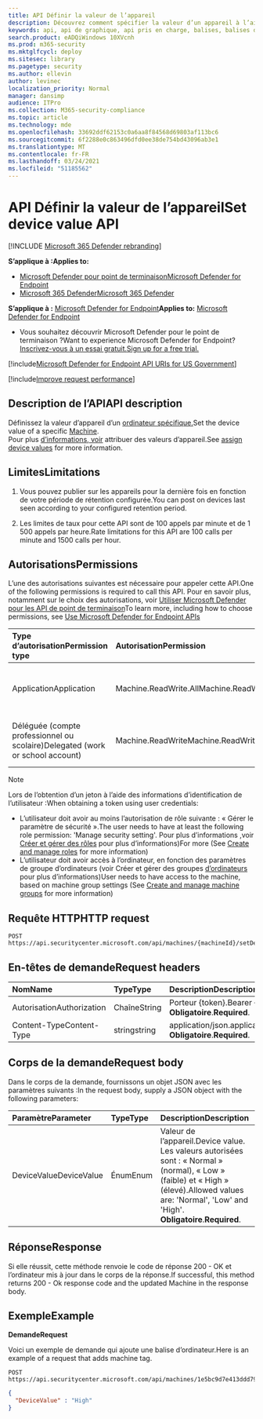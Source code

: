 ```yaml
---
title: API Définir la valeur de l’appareil
description: Découvrez comment spécifier la valeur d’un appareil à l’aide d’une API Microsoft Defender pour endpoint.
keywords: api, api de graphique, api pris en charge, balises, balises d’ordinateur
search.product: eADQiWindows 10XVcnh
ms.prod: m365-security
ms.mktglfcycl: deploy
ms.sitesec: library
ms.pagetype: security
ms.author: ellevin
author: levinec
localization_priority: Normal
manager: dansimp
audience: ITPro
ms.collection: M365-security-compliance
ms.topic: article
ms.technology: mde
ms.openlocfilehash: 33692ddf62153c0a6aa8f84568d69803af113bc6
ms.sourcegitcommit: 6f2288e0c863496dfd0ee38de754bd43096ab3e1
ms.translationtype: MT
ms.contentlocale: fr-FR
ms.lasthandoff: 03/24/2021
ms.locfileid: "51185562"
---
```

# <a name="set-device-value-api"></a><span data-ttu-id="9ea50-104">API Définir la valeur de l’appareil</span><span class="sxs-lookup"><span data-stu-id="9ea50-104">Set device value API</span></span>

[!INCLUDE [Microsoft 365 Defender rebranding](../../includes/microsoft-defender.md)]

<span data-ttu-id="9ea50-105">**S’applique à :**</span><span class="sxs-lookup"><span data-stu-id="9ea50-105">**Applies to:**</span></span>
- [<span data-ttu-id="9ea50-106">Microsoft Defender pour point de terminaison</span><span class="sxs-lookup"><span data-stu-id="9ea50-106">Microsoft Defender for Endpoint</span></span>](https://go.microsoft.com/fwlink/p/?linkid=2154037)
- [<span data-ttu-id="9ea50-107">Microsoft 365 Defender</span><span class="sxs-lookup"><span data-stu-id="9ea50-107">Microsoft 365 Defender</span></span>](https://go.microsoft.com/fwlink/?linkid=2118804)

<span data-ttu-id="9ea50-108">**S’applique à :** [Microsoft Defender for Endpoint](https://go.microsoft.com/fwlink/?linkid=2154037)</span><span class="sxs-lookup"><span data-stu-id="9ea50-108">**Applies to:** [Microsoft Defender for Endpoint](https://go.microsoft.com/fwlink/?linkid=2154037)</span></span>

- <span data-ttu-id="9ea50-109">Vous souhaitez découvrir Microsoft Defender pour le point de terminaison ?</span><span class="sxs-lookup"><span data-stu-id="9ea50-109">Want to experience Microsoft Defender for Endpoint?</span></span> [<span data-ttu-id="9ea50-110">Inscrivez-vous à un essai gratuit.</span><span class="sxs-lookup"><span data-stu-id="9ea50-110">Sign up for a free trial.</span></span>](https://www.microsoft.com/microsoft-365/windows/microsoft-defender-atp?ocid=docs-wdatp-exposedapis-abovefoldlink) 

[!include[Microsoft Defender for Endpoint API URIs for US Government](../../includes/microsoft-defender-api-usgov.md)]

[!include[Improve request performance](../../includes/improve-request-performance.md)]


## <a name="api-description"></a><span data-ttu-id="9ea50-111">Description de l’API</span><span class="sxs-lookup"><span data-stu-id="9ea50-111">API description</span></span>

<span data-ttu-id="9ea50-112">Définissez la valeur d’appareil d’un [ordinateur spécifique.](machine.md)</span><span class="sxs-lookup"><span data-stu-id="9ea50-112">Set the device value of a specific [Machine](machine.md).</span></span><br>
<span data-ttu-id="9ea50-113">Pour plus [d’informations, voir](tvm-assign-device-value.md) attribuer des valeurs d’appareil.</span><span class="sxs-lookup"><span data-stu-id="9ea50-113">See [assign device values](tvm-assign-device-value.md) for more information.</span></span>

## <a name="limitations"></a><span data-ttu-id="9ea50-114">Limites</span><span class="sxs-lookup"><span data-stu-id="9ea50-114">Limitations</span></span>

1. <span data-ttu-id="9ea50-115">Vous pouvez publier sur les appareils pour la dernière fois en fonction de votre période de rétention configurée.</span><span class="sxs-lookup"><span data-stu-id="9ea50-115">You can post on devices last seen according to your configured retention period.</span></span>

2. <span data-ttu-id="9ea50-116">Les limites de taux pour cette API sont de 100 appels par minute et de 1 500 appels par heure.</span><span class="sxs-lookup"><span data-stu-id="9ea50-116">Rate limitations for this API are 100 calls per minute and 1500 calls per hour.</span></span>


## <a name="permissions"></a><span data-ttu-id="9ea50-117">Autorisations</span><span class="sxs-lookup"><span data-stu-id="9ea50-117">Permissions</span></span>

<span data-ttu-id="9ea50-118">L’une des autorisations suivantes est nécessaire pour appeler cette API.</span><span class="sxs-lookup"><span data-stu-id="9ea50-118">One of the following permissions is required to call this API.</span></span> <span data-ttu-id="9ea50-119">Pour en savoir plus, notamment sur le choix des autorisations, voir [Utiliser Microsoft Defender pour les API de point de terminaison](apis-intro.md)</span><span class="sxs-lookup"><span data-stu-id="9ea50-119">To learn more, including how to choose permissions, see [Use Microsoft Defender for Endpoint APIs](apis-intro.md)</span></span>

<span data-ttu-id="9ea50-120">Type d’autorisation</span><span class="sxs-lookup"><span data-stu-id="9ea50-120">Permission type</span></span> |    <span data-ttu-id="9ea50-121">Autorisation</span><span class="sxs-lookup"><span data-stu-id="9ea50-121">Permission</span></span>    |    <span data-ttu-id="9ea50-122">Nom d’affichage de l’autorisation</span><span class="sxs-lookup"><span data-stu-id="9ea50-122">Permission display name</span></span>
:---|:---|:---
<span data-ttu-id="9ea50-123">Application</span><span class="sxs-lookup"><span data-stu-id="9ea50-123">Application</span></span> |    <span data-ttu-id="9ea50-124">Machine.ReadWrite.All</span><span class="sxs-lookup"><span data-stu-id="9ea50-124">Machine.ReadWrite.All</span></span> |    <span data-ttu-id="9ea50-125">« Lire et écrire toutes les informations sur l’ordinateur »</span><span class="sxs-lookup"><span data-stu-id="9ea50-125">'Read and write all machine information'</span></span>
<span data-ttu-id="9ea50-126">Déléguée (compte professionnel ou scolaire)</span><span class="sxs-lookup"><span data-stu-id="9ea50-126">Delegated (work or school account)</span></span> | <span data-ttu-id="9ea50-127">Machine.ReadWrite</span><span class="sxs-lookup"><span data-stu-id="9ea50-127">Machine.ReadWrite</span></span> | <span data-ttu-id="9ea50-128">« Lire et écrire des informations sur l’ordinateur »</span><span class="sxs-lookup"><span data-stu-id="9ea50-128">'Read and write machine information'</span></span>

>[!Note]
> <span data-ttu-id="9ea50-129">Lors de l’obtention d’un jeton à l’aide des informations d’identification de l’utilisateur :</span><span class="sxs-lookup"><span data-stu-id="9ea50-129">When obtaining a token using user credentials:</span></span>
>
>- <span data-ttu-id="9ea50-130">L’utilisateur doit avoir au moins l’autorisation de rôle suivante : « Gérer le paramètre de sécurité ».</span><span class="sxs-lookup"><span data-stu-id="9ea50-130">The user needs to have at least the following role permission: 'Manage security setting'.</span></span> <span data-ttu-id="9ea50-131">Pour plus d’informations ,voir [Créer et gérer des rôles](user-roles.md) pour plus d’informations)</span><span class="sxs-lookup"><span data-stu-id="9ea50-131">For more  (See [Create and manage roles](user-roles.md) for more information)</span></span>
>- <span data-ttu-id="9ea50-132">L’utilisateur doit avoir accès à l’ordinateur, en fonction des paramètres de groupe d’ordinateurs (voir Créer et gérer des groupes [d’ordinateurs](machine-groups.md) pour plus d’informations)</span><span class="sxs-lookup"><span data-stu-id="9ea50-132">User needs to have access to the machine, based on machine group settings (See [Create and manage machine groups](machine-groups.md) for more information)</span></span>

## <a name="http-request"></a><span data-ttu-id="9ea50-133">Requête HTTP</span><span class="sxs-lookup"><span data-stu-id="9ea50-133">HTTP request</span></span>

```http
POST https://api.securitycenter.microsoft.com/api/machines/{machineId}/setDeviceValue
```

## <a name="request-headers"></a><span data-ttu-id="9ea50-134">En-têtes de demande</span><span class="sxs-lookup"><span data-stu-id="9ea50-134">Request headers</span></span>

<span data-ttu-id="9ea50-135">Nom</span><span class="sxs-lookup"><span data-stu-id="9ea50-135">Name</span></span> | <span data-ttu-id="9ea50-136">Type</span><span class="sxs-lookup"><span data-stu-id="9ea50-136">Type</span></span> | <span data-ttu-id="9ea50-137">Description</span><span class="sxs-lookup"><span data-stu-id="9ea50-137">Description</span></span>
:---|:---|:---
<span data-ttu-id="9ea50-138">Autorisation</span><span class="sxs-lookup"><span data-stu-id="9ea50-138">Authorization</span></span> | <span data-ttu-id="9ea50-139">Chaîne</span><span class="sxs-lookup"><span data-stu-id="9ea50-139">String</span></span> | <span data-ttu-id="9ea50-140">Porteur {token}.</span><span class="sxs-lookup"><span data-stu-id="9ea50-140">Bearer {token}.</span></span> <span data-ttu-id="9ea50-141">**Obligatoire**.</span><span class="sxs-lookup"><span data-stu-id="9ea50-141">**Required**.</span></span>
<span data-ttu-id="9ea50-142">Content-Type</span><span class="sxs-lookup"><span data-stu-id="9ea50-142">Content-Type</span></span> | <span data-ttu-id="9ea50-143">string</span><span class="sxs-lookup"><span data-stu-id="9ea50-143">string</span></span> | <span data-ttu-id="9ea50-144">application/json.</span><span class="sxs-lookup"><span data-stu-id="9ea50-144">application/json.</span></span> <span data-ttu-id="9ea50-145">**Obligatoire**.</span><span class="sxs-lookup"><span data-stu-id="9ea50-145">**Required**.</span></span>

## <a name="request-body"></a><span data-ttu-id="9ea50-146">Corps de la demande</span><span class="sxs-lookup"><span data-stu-id="9ea50-146">Request body</span></span>

<span data-ttu-id="9ea50-147">Dans le corps de la demande, fournissons un objet JSON avec les paramètres suivants :</span><span class="sxs-lookup"><span data-stu-id="9ea50-147">In the request body, supply a JSON object with the following parameters:</span></span>

<span data-ttu-id="9ea50-148">Paramètre</span><span class="sxs-lookup"><span data-stu-id="9ea50-148">Parameter</span></span> |    <span data-ttu-id="9ea50-149">Type</span><span class="sxs-lookup"><span data-stu-id="9ea50-149">Type</span></span>    | <span data-ttu-id="9ea50-150">Description</span><span class="sxs-lookup"><span data-stu-id="9ea50-150">Description</span></span>
:---|:---|:---
<span data-ttu-id="9ea50-151">DeviceValue</span><span class="sxs-lookup"><span data-stu-id="9ea50-151">DeviceValue</span></span> |    <span data-ttu-id="9ea50-152">Énum</span><span class="sxs-lookup"><span data-stu-id="9ea50-152">Enum</span></span> |    <span data-ttu-id="9ea50-153">Valeur de l’appareil.</span><span class="sxs-lookup"><span data-stu-id="9ea50-153">Device value.</span></span> <span data-ttu-id="9ea50-154">Les valeurs autorisées sont : « Normal » (normal), « Low » (faible) et « High » (élevé).</span><span class="sxs-lookup"><span data-stu-id="9ea50-154">Allowed values are: 'Normal', 'Low' and 'High'.</span></span> <span data-ttu-id="9ea50-155">**Obligatoire**.</span><span class="sxs-lookup"><span data-stu-id="9ea50-155">**Required**.</span></span>

## <a name="response"></a><span data-ttu-id="9ea50-156">Réponse</span><span class="sxs-lookup"><span data-stu-id="9ea50-156">Response</span></span>

<span data-ttu-id="9ea50-157">Si elle réussit, cette méthode renvoie le code de réponse 200 - OK et l’ordinateur mis à jour dans le corps de la réponse.</span><span class="sxs-lookup"><span data-stu-id="9ea50-157">If successful, this method returns 200 - Ok response code and the updated Machine in the response body.</span></span>

## <a name="example"></a><span data-ttu-id="9ea50-158">Exemple</span><span class="sxs-lookup"><span data-stu-id="9ea50-158">Example</span></span>

<span data-ttu-id="9ea50-159">**Demande**</span><span class="sxs-lookup"><span data-stu-id="9ea50-159">**Request**</span></span>

<span data-ttu-id="9ea50-160">Voici un exemple de demande qui ajoute une balise d’ordinateur.</span><span class="sxs-lookup"><span data-stu-id="9ea50-160">Here is an example of a request that adds machine tag.</span></span>

```http
POST https://api.securitycenter.microsoft.com/api/machines/1e5bc9d7e413ddd7902c2932e418702b84d0cc07/setDeviceValue
```

```json
{
  "DeviceValue" : "High"
}
```

